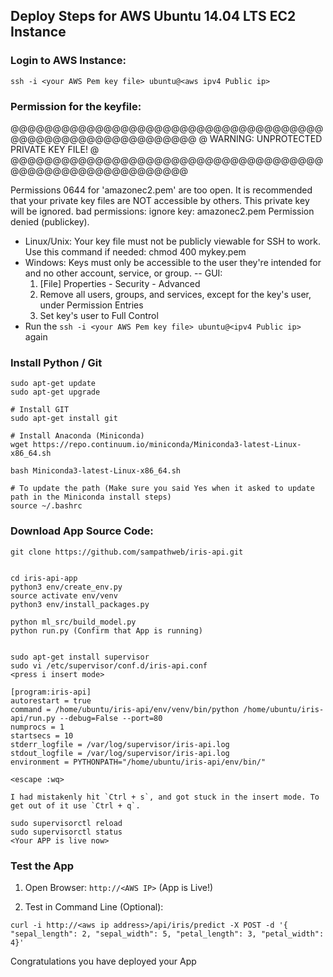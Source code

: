 ## Deploy Steps for AWS Ubuntu 14.04 LTS EC2 Instance

### Login to AWS Instance:

`ssh -i <your AWS Pem key file> ubuntu@<aws ipv4 Public ip>`

### Permission for the keyfile:
@@@@@@@@@@@@@@@@@@@@@@@@@@@@@@@@@@@@@@@@@@@@@@@@@@@@@@@@@@@
@         WARNING: UNPROTECTED PRIVATE KEY FILE!          @
@@@@@@@@@@@@@@@@@@@@@@@@@@@@@@@@@@@@@@@@@@@@@@@@@@@@@@@@@@

Permissions 0644 for 'amazonec2.pem' are too open.
It is recommended that your private key files are NOT accessible by others.
This private key will be ignored.
bad permissions: ignore key: amazonec2.pem
Permission denied (publickey).

- Linux/Unix: Your key file must not be publicly viewable for SSH to work. Use this command if needed: chmod 400 mykey.pem
- Windows: Keys must only be accessible to the user they're intended for and no other account, service, or group.
-- GUI:
  1. [File] Properties - Security - Advanced
  2. Remove all users, groups, and services, except for the key's user, under Permission Entries
  3. Set key's user to Full Control
- Run the `ssh -i <your AWS Pem key file> ubuntu@<ipv4 Public ip>` again



### Install Python / Git

```
sudo apt-get update
sudo apt-get upgrade

# Install GIT
sudo apt-get install git

# Install Anaconda (Miniconda)
wget https://repo.continuum.io/miniconda/Miniconda3-latest-Linux-x86_64.sh

bash Miniconda3-latest-Linux-x86_64.sh

# To update the path (Make sure you said Yes when it asked to update path in the Miniconda install steps)
source ~/.bashrc
```

### Download App Source Code:

```
git clone https://github.com/sampathweb/iris-api.git


cd iris-api-app
python3 env/create_env.py
source activate env/venv
python3 env/install_packages.py

python ml_src/build_model.py
python run.py (Confirm that App is running)


sudo apt-get install supervisor
sudo vi /etc/supervisor/conf.d/iris-api.conf
<press i insert mode>

[program:iris-api]
autorestart = true
command = /home/ubuntu/iris-api/env/venv/bin/python /home/ubuntu/iris-api/run.py --debug=False --port=80
numprocs = 1
startsecs = 10
stderr_logfile = /var/log/supervisor/iris-api.log
stdout_logfile = /var/log/supervisor/iris-api.log
environment = PYTHONPATH="/home/ubuntu/iris-api/env/bin/"

<escape :wq>

I had mistakenly hit `Ctrl + s`, and got stuck in the insert mode. To get out of it use `Ctrl + q`.

sudo supervisorctl reload
sudo supervisorctl status
<Your APP is live now>
```

### Test the App

1. Open Browser:  `http://<AWS IP>` (App is Live!)

2. Test in Command Line (Optional):

```
curl -i http://<aws ip address>/api/iris/predict -X POST -d '{ "sepal_length": 2, "sepal_width": 5, "petal_length": 3, "petal_width": 4}'
```

Congratulations you have deployed your App
